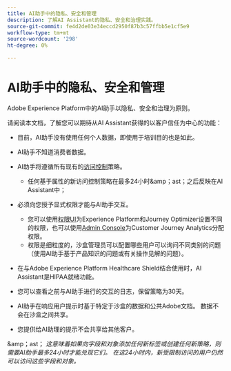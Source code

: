 ```yaml
---
title: AI助手中的隐私、安全和管理
description: 了解AI Assistant的隐私、安全和治理实践。
source-git-commit: fe4d2de03e34eccd2950f87b3c57ffbb5e1cf5e9
workflow-type: tm+mt
source-wordcount: '298'
ht-degree: 0%

---
```


# AI助手中的隐私、安全和管理

Adobe Experience Platform中的AI助手以隐私、安全和治理为原则。

请阅读本文档，了解您可以期待从AI Assistant获得的以客户信任为中心的功能：

* 目前，AI助手没有使用任何个人数据，即使用于培训目的也是如此。
* AI助手不知道消费者数据。
* AI助手将遵循所有现有的[访问控制](https://experienceleague.adobe.com/en/docs/experience-platform/access-control/home)策略。

   * 任何基于属性的新访问控制策略在最多24小时&amp;amp；ast；之后反映在AI Assistant中；

* 必须向您授予显式权限才能与AI助手交互。

   * 您可以使用[权限UI](https://experienceleague.adobe.com/en/docs/experience-platform/access-control/abac/permissions-ui/browse)为Experience Platform和Journey Optimizer设置不同的权限，也可以使用[Admin Console](https://experienceleague.adobe.com/en/docs/experience-platform/access-control/ui/browse)为Customer Journey Analytics分配权限。
   * 权限是细粒度的，沙盒管理员可以配置哪些用户可以询问不同类别的问题（使用AI助手基于产品知识的问题或有关操作见解的问题）。

* 在与Adobe Experience Platform Healthcare Shield结合使用时，AI Assistant是HIPAA就绪功能。
* 您可以查看之前与AI助手进行的交互的日志，保留策略为30天。
* AI助手在响应用户提示时基于特定于沙盒的数据和公共Adobe文档。 数据不会在沙盒之间共享。
* 您提供给AI助理的提示不会共享给其他客户。

&amp;amp；ast； *这意味着如果向字段和对象添加任何新标签或创建任何新策略，则需要AI助手最多24小时才能兑现它们。 在这24小时内，新受限制访问的用户仍然可以访问这些字段和对象。*

